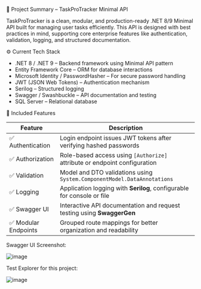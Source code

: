 📌 Project Summary – TaskProTracker Minimal API

TaskProTracker is a clean, modular, and production-ready .NET 8/9 Minimal API built for managing user tasks efficiently. This API is designed with best practices in mind, supporting core enterprise features like authentication, validation, logging, and structured documentation.

⚙️ Current Tech Stack

* .NET 8 / .NET 9 – Backend framework using Minimal API pattern
* Entity Framework Core – ORM for database interactions
* Microsoft Identity / PasswordHasher – For secure password handling
* JWT (JSON Web Tokens) – Authentication mechanism
* Serilog – Structured logging
* Swagger / Swashbuckle – API documentation and testing
* SQL Server – Relational database

🚀 Included Features


| Feature                  | Description                                                               |
| -------------------------| ------------------------------------------------------------------------- |
| ✅ Authentication        | Login endpoint issues JWT tokens after verifying hashed passwords         |
| ✅ Authorization         | Role-based access using `[Authorize]` attribute or endpoint configuration |
| ✅ Validation            | Model and DTO validations using `System.ComponentModel.DataAnnotations`   |
| ✅ Logging               | Application logging with **Serilog**, configurable for console or file    |
| ✅ Swagger UI            | Interactive API documentation and request testing using **SwaggerGen**    |
| ✅ Modular Endpoints     | Grouped route mappings for better organization and readability            |

Swagger UI Screenshot:

![image](https://github.com/user-attachments/assets/9a1bb1a2-7127-464b-83ef-fa44317e58e4)

Test Explorer for this project:

![image](https://github.com/user-attachments/assets/fdc7e264-3950-4eab-81f0-6142753878fa)

